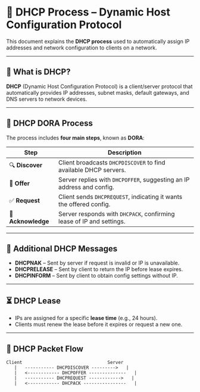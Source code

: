 # 📡 DHCP Process – Dynamic Host Configuration Protocol

This document explains the **DHCP process** used to automatically assign IP addresses and network configuration to clients on a network.

---

## 🧠 What is DHCP?

**DHCP** (Dynamic Host Configuration Protocol) is a client/server protocol that automatically provides IP addresses, subnet masks, default gateways, and DNS servers to network devices.

---

## 🔄 DHCP DORA Process

The process includes **four main steps**, known as **DORA**:

| Step     | Description                                                                 |
|----------|-----------------------------------------------------------------------------|
| 🔍 **Discover** | Client broadcasts `DHCPDISCOVER` to find available DHCP servers.         |
| 📢 **Offer**     | Server replies with `DHCPOFFER`, suggesting an IP address and config.   |
| ✅ **Request**   | Client sends `DHCPREQUEST`, indicating it wants the offered config.     |
| 📨 **Acknowledge** | Server responds with `DHCPACK`, confirming lease of IP and settings.    |

---

## 🧱 Additional DHCP Messages

- **DHCPNAK** – Sent by server if request is invalid or IP is unavailable.
- **DHCPRELEASE** – Sent by client to return the IP before lease expires.
- **DHCPINFORM** – Sent by client to obtain config settings without IP.

---

## ⏳ DHCP Lease

- IPs are assigned for a specific **lease time** (e.g., 24 hours).
- Clients must renew the lease before it expires or request a new one.

---

## 🔁 DHCP Packet Flow

```text
Client                                Server
   |   ----------- DHCPDISCOVER --------->   |
   |   <------------ DHCPOFFER --------------   |
   |   ----------- DHCPREQUEST ------------>   |
   |   <------------ DHCPACK ----------------   |

